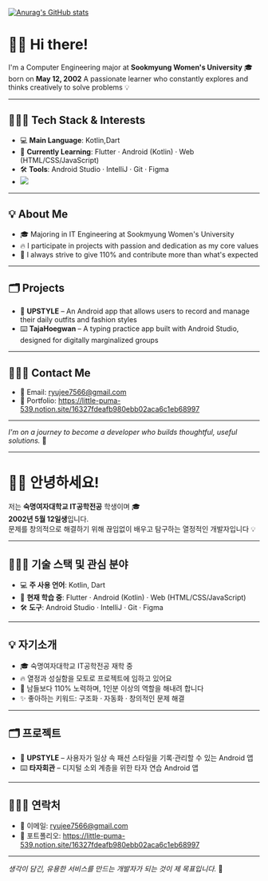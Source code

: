 [![Anurag's GitHub stats](https://github-readme-stats.vercel.app/api?ryujeeKim=anuraghazra)](https://github.com/anuraghazra/github-readme-stats)
# 👋🏻 Hi there!

I'm a Computer Engineering major at **Sookmyung Women's University** 🎓  
born on **May 12, 2002** 
A passionate learner who constantly explores and thinks creatively to solve problems 💡

---

## 👩🏻‍💻 Tech Stack & Interests

- 💻 **Main Language**: Kotlin,Dart 
- 📱 **Currently Learning**: Flutter · Android (Kotlin) · Web (HTML/CSS/JavaScript)  
- 🛠 **Tools**: Android Studio · IntelliJ · Git · Figma
- <img src="https://img.shields.io/badge/androidstudio-#3DDC84?style=for-the-badge&logo=androidstudio&logoColor=black">

---

## 💡 About Me

- 🎓 Majoring in IT Engineering at Sookmyung Women's University  
- 🔥 I participate in projects with passion and dedication as my core values  
- 💪 I always strive to give 110% and contribute more than what's expected  


---

## 🗂 Projects

- 👗 **UPSTYLE** – An Android app that allows users to record and manage their daily outfits and fashion styles  
- ⌨️ **TajaHoegwan** – A typing practice app built with Android Studio, designed for digitally marginalized groups  
---

## 🙋🏻‍♀️ Contact Me

- 📧 Email: ryujee7566@gmail.com
- 💼 Portfolio: https://little-puma-539.notion.site/16327fdeafb980ebb02aca6c1eb68997  

---

_I'm on a journey to become a developer who builds thoughtful, useful solutions._ 🌱


---

# 👋🏻 안녕하세요!

저는 **숙명여자대학교 IT공학전공** 학생이며 🎓  
**2002년 5월 12일생**입니다.  
문제를 창의적으로 해결하기 위해 끊임없이 배우고 탐구하는 열정적인 개발자입니다 💡

---

## 👩🏻‍💻 기술 스택 및 관심 분야

- 💻 **주 사용 언어**: Kotlin, Dart  
- 📱 **현재 학습 중**: Flutter · Android (Kotlin) · Web (HTML/CSS/JavaScript)  
- 🛠 **도구**: Android Studio · IntelliJ · Git · Figma  

---

## 💡 자기소개

- 🎓 숙명여자대학교 IT공학전공 재학 중  
- 🔥 열정과 성실함을 모토로 프로젝트에 임하고 있어요  
- 💪 남들보다 110% 노력하며, 1인분 이상의 역할을 해내려 합니다  
- ✨ 좋아하는 키워드: 구조화 · 자동화 · 창의적인 문제 해결  

---

## 🗂 프로젝트

- 👗 **UPSTYLE** – 사용자가 일상 속 패션 스타일을 기록·관리할 수 있는 Android 앱  
- ⌨️ **타자회관** – 디지털 소외 계층을 위한 타자 연습 Android 앱  

---

## 🙋🏻‍♀️ 연락처

- 📧 이메일: ryujee7566@gmail.com  
- 💼 포트폴리오: https://little-puma-539.notion.site/16327fdeafb980ebb02aca6c1eb68997  

---

_생각이 담긴, 유용한 서비스를 만드는 개발자가 되는 것이 제 목표입니다._ 🌱

